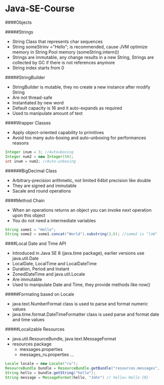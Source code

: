 # Java-SE-Course

####Objects

#####Strings
 - String Class that represents char sequences
 - String someStrinv ="Hello"; is recommended, cause JVM optimize memory in String Pool memory (someString.intern())
 - Strings are immutable, any change results in a new String, Strings are collected by GC if there is not references anymore
 - String index starts from 0
 
#####StringBuilder
 - StringBuilder is mutable, they no create a new instance after modify String 
 - Are not thread-safe
 - Instantiated by new word
 - Default capacity is 16 and it auto-expands as required
 - Used to manipulate amount of text
 
####Wrapper Classes
 - Apply object-oriented capability to primitives
 - Avoid too many auto-boxing and auto-unboxing for performances reasons
 
 ```java
 Integer inum = 3; //Auto=boxing
 Integer num2 = new Integer(50);
 int inum = num2; //Auto-unboxing
 ```
 
######BigDecimal Class
 - Arbitrary-precision arithmetic, not limited 64bit precision like double
 - They are signed and immutable
 - Sacale and round operations
 
####Method Chain
 - When an operations returns an object you can invoke next operation upon this object
 - You do not need a intermediate variables
 
 ```java
 String some1 = "Hello";
 String some2 = some1.concat("World").substring(3,6); //some2 is "loW"
 ```

####Local Date and Time API
 - Introduced in Java SE 8 (java.time package), earlier versions use java.util.Date
 - LocalDate, LocalTime and LocalDateTime
 - Duration, Period and Instant
 - ZonedDateTime and java.util.Locale
 - Are immutable
 - Used to manipulate Date and Time, they provide methods like now()
 
#####Formating based on Locale
 - java.text.NumberFormat class is used to parse and format numeric values
 - java.time.format.DateTimeFormatter class is used parse and format date and time values
 
#####Localizable Resources
 - java.util.ResourceBundle, java.text.MessageFormat
 - resources package
    - messages.properties
    - messages_ru.properties ...

 ```java
 Locale locale = new Locale("ru");
 ResourceBundle bundle = ResourceBundle.getBundle("resources.messages", locale);
 String hello = bundle.getString("hello");
 String message = MessageFormat(hello, "John") // hello= Hello {0}
 ```
 
 